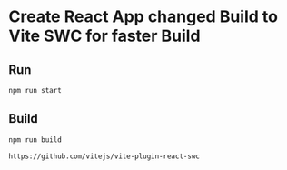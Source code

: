 # Create React App changed Build to Vite SWC for faster Build

## Run

```bash
npm run start

```

## Build

```bash
npm run build

https://github.com/vitejs/vite-plugin-react-swc
